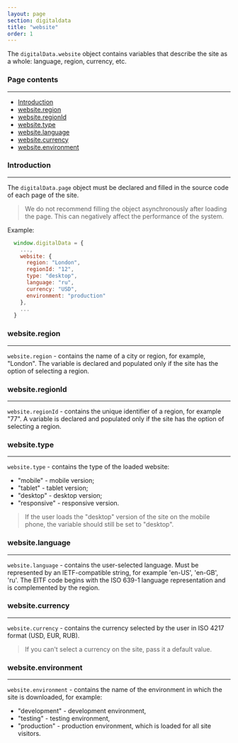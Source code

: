 ```yaml
---
layout: page
section: digitaldata
title: "website"
order: 1
---
```


The `digitalData.website` object contains variables that describe the site as a whole: language, region, currency, etc.

### Page contents
------
<ul class="page-navigation">
  <li><a href="#introduction">Introduction</a></li>
  <li><a href="#website.region">website.region</a></li>
  <li><a href="#website.regionId">website.regionId</a></li>
  <li><a href="#website.type">website.type</a></li>
  <li><a href="#website.language">website.language</a></li>
  <li><a href="#website.currency">website.currency</a></li>
  <li><a href="#website.environment">website.environment</a></li>
</ul>


### <a name="introduction"></a>Introduction
------
The `digitalData.page` object must be declared and filled in the source code of each page of the site.

> We do not recommend filling the object asynchronously after loading the page. This can negatively affect the performance of the system.

Example:
```javascript
  window.digitalData = {
    ...,
    website: {
      region: "London",
      regionId: "12",
      type: "desktop",
      language: "ru",
      currency: "USD",
      environment: "production"
    },
    ...
  }
```

### <a name="website.region"></a>website.region
------
`website.region` - contains the name of a city or region, for example, "London". The variable is declared and populated only if the site has the option of selecting a region.

### <a name="website.regionId"></a>website.regionId
------
`website.regionId` - contains the unique identifier of a region, for example "77". A variable is declared and populated only if the site has the option of selecting a region.

### <a name="website.type"></a>website.type
------
`website.type` - contains the type of the loaded website:
 - "mobile" - mobile version;
 - "tablet" - tablet version;
 - "desktop" - desktop version;
 - "responsive" - responsive version.

>If the user loads the "desktop" version of the site on the mobile phone, the variable should still be set to "desktop".

### <a name="website.language"></a>website.language
------
`website.language` - contains the user-selected language. Must be represented by an IETF-compatible string, for example 'en-US', 'en-GB', 'ru'. The EITF code begins with the ISO 639-1 language representation and is complemented by the region.

### <a name="website.currency"></a>website.currency
------
`website.currency` - contains the currency selected by the user in ISO 4217 format (USD, EUR, RUB).
>If you can't select a currency on the site, pass it a default value.

### <a name="website.environment"></a>website.environment
------
`website.environment` - contains the name of the environment in which the site is downloaded, for example:
 - "development" - development environment,
 - "testing" - testing environment,
 - "production" - production environment, which is loaded for all site visitors.
